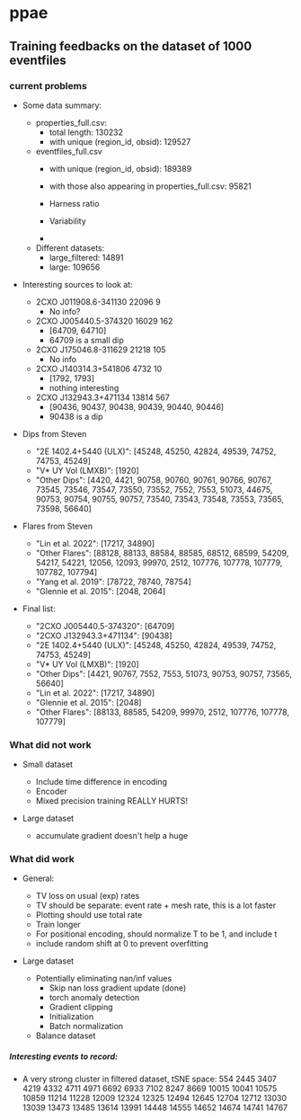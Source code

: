 # ppae

## Training feedbacks on the dataset of 1000 eventfiles
### current problems

- Some data summary:
    - properties_full.csv: 
        - total length: 130232
        - with unique (region_id, obsid): 129527
    - eventfiles_full.csv
        - with unique (region_id, obsid): 189389
        - with those also appearing in properties_full.csv: 95821
        
        
        - Harness ratio
        - Variability
        - 
    - Different datasets:
        - large_filtered: 14891
        - large: 109656
        
- Interesting sources to look at:
    - 2CXO J011908.6-341130       22096                     9
        - No info?
    - 2CXO J005440.5-374320        16029                    162   
        - [64709, 64710]
        - 64709 is a small dip
    - 2CXO J175046.8-311629        21218                    105 
       - No info
    - 2CXO J140314.3+541806        4732                     10 
        - [1792, 1793]
        - nothing interesting
    - 2CXO J132943.3+471134        13814                    567   
        - [90436, 90437, 90438, 90439, 90440, 90446]
        - 90438 is a dip
        
- Dips from Steven
    - "2E 1402.4+5440 (ULX)": [45248, 45250, 42824, 49539, 74752, 74753, 45249]
    - "V* UY Vol (LMXB)": [1920]
    - "Other Dips": [4420, 4421, 90758, 90760, 90761, 90766, 90767, 73545, 73546, 73547, 73550, 73552, 7552, 7553, 51073, 44675, 90753, 90754, 90755, 90757, 73540, 73543, 73548, 73553, 73565, 73598, 56640]
    
- Flares from Steven
    - "Lin et al. 2022": [17217, 34890]
    - "Other Flares": [88128, 88133, 88584, 88585, 68512, 68599, 54209, 54217, 54221, 12056, 12093, 99970, 2512, 107776, 107778, 107779, 107782, 107794]
    - "Yang et al. 2019": [78722, 78740, 78754] 
    - "Glennie et al. 2015": [2048, 2064]

- Final list: 
    - "2CXO J005440.5-374320": [64709]
    - "2CXO J132943.3+471134": [90438]
    - "2E 1402.4+5440 (ULX)": [45248, 45250, 42824, 49539, 74752, 74753, 45249]
    - "V* UY Vol (LMXB)": [1920]
    - "Other Dips": [4421, 90767, 7552, 7553, 51073, 90753, 90757, 73565, 56640]
    - "Lin et al. 2022": [17217, 34890]
    - "Glennie et al. 2015": [2048]
    - "Other Flares": [88133, 88585, 54209, 99970, 2512, 107776, 107778, 107779]




### What did not work
- Small dataset
    - Include time difference in encoding
    - Encoder
    - Mixed precision training REALLY HURTS!

- Large dataset
    - accumulate gradient doesn't help a huge

    

### What did work
- General:
    - TV loss on usual (exp) rates
    - TV should be separate: event rate + mesh rate, this is a lot faster
    - Plotting should use total rate
    - Train longer
    - For positional encoding, should normalize T to be 1, and include t
    - include random shift at 0 to prevent overfitting
    
- Large dataset

    - Potentially eliminating nan/inf values
        - Skip nan loss gradient update (done)
        - torch anomaly detection
        - Gradient clipping
        - Initialization
        - Batch normalization
    - Balance dataset
    
##### Interesting events to record:
- A very strong cluster in filtered dataset, tSNE space:
554
2445
3407
4219
4332
4711
4971
6692
6933
7102
8247
8669
10015
10041
10575
10859
11214
11228
12009
12324
12325
12494
12645
12704
12712
13030
13039
13473
13485
13614
13991
14448
14555
14652
14674
14741
14767